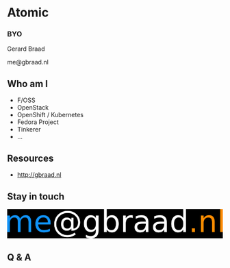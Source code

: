 # Atomic

### BYO
Gerard Braad

<span class="lightblue">me</span><span class="white">@gbraad</span><span class="orange">.nl</span>


## Who am I

  * <span class="orange">F/OSS</span>
  * <span class="red">OpenStack</span>
  * OpenShift / Kubernetes
  * <span class="lightblue">Fedora</span> Project  
  * Tinkerer
  * ...


## Resources

  * http://gbraad.nl


## Stay in touch

![](img/email.png)


## Q & A
